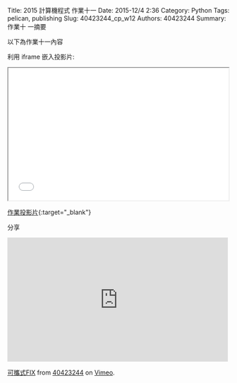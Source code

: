 Title: 2015 計算機程式 作業十一
Date: 2015-12/4 2:36
Category: Python
Tags: pelican, publishing
Slug: 40423244_cp_w12
Authors: 40423244
Summary: 作業十 一摘要

以下為作業十一內容

利用 iframe 嵌入投影片:

<iframe src="40423244_cp_w12_p.html" width="500" height="300"></iframe>

[作業投影片](40423244_cp_w12_p.html){:target="_blank"}

分享
<iframe src="https://player.vimeo.com/video/150477842" width="500" height="281" frameborder="0" webkitallowfullscreen mozallowfullscreen allowfullscreen></iframe> <p><a href="https://vimeo.com/150477842">可攜式FIX</a> from <a href="https://vimeo.com/user46241007">40423244</a> on <a href="https://vimeo.com">Vimeo</a>.</p>